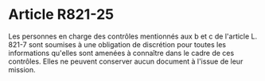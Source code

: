 # Article R821-25

Les personnes en charge des contrôles mentionnés aux b et c de l'article L. 821-7 sont soumises à une obligation de discrétion pour toutes les informations qu'elles sont amenées à connaître dans le cadre de ces contrôles. Elles ne peuvent conserver aucun document à l'issue de leur mission.
